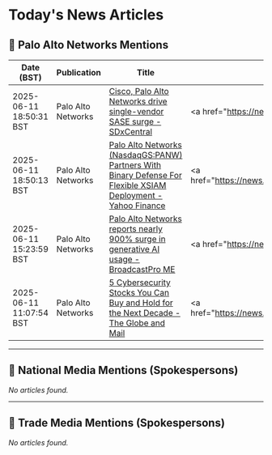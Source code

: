 # Today's News Articles

## 📌 Palo Alto Networks Mentions

| Date (BST) | Publication | Title | Summary |
|------------|-------------|-------|---------|
| 2025-06-11 18:50:31 BST | Palo Alto Networks | [Cisco, Palo Alto Networks drive single-vendor SASE surge - SDxCentral](https://news.google.com/rss/articles/CBMikgFBVV95cUxPVEFZRkFjdEtDTHY2V09sczNuaDYxWTlOZkN0U3kwTmdtdHdGV21ySTk4cW5MYVhza0dSYWpibU1nV05fcF9FbGtHQ1dNYmhUc3F2M3VkLWZLc3lzRnZKd0lHVlhWeEgyd25iNlpGZzJ4bFhUd0I2ZWw4SmpaTGZ1LUl5UTdKTDh1a214bGJ0ODBCUQ?oc=5) | <a href="https://news.google.com/rss/articles/CBMikgFBVV95cUxPVEFZRkFjdEtDTHY2V09sczNuaDYxWTlOZkN0U3kwTmdtdHdGV21ySTk4cW5MYVhza0dSYWpibU1nV05fcF9FbGtHQ1dNYmhUc3F2M3VkLWZLc3lzRnZKd0lHVlhWeEgyd25iNlpGZz... |
| 2025-06-11 18:50:13 BST | Palo Alto Networks | [Palo Alto Networks (NasdaqGS:PANW) Partners With Binary Defense For Flexible XSIAM Deployment - Yahoo Finance](https://news.google.com/rss/articles/CBMihAFBVV95cUxPREE5SnkxRDc1SmlycnBCZnBrQlVlaXJCaVJxTGtSOENxd3VDcVVULTBPU3ZUQTd1RTJ4N1B6eWo3d1Z4Z2hxR01MUDh6eUJ2SXRYQnBoWmdTdzBsMjNHTjlCd1dLQzUzaGVLWGZXZmxzNUllSml3WHpydzBHZWNMYXZ5NFU?oc=5) | <a href="https://news.google.com/rss/articles/CBMihAFBVV95cUxPREE5SnkxRDc1SmlycnBCZnBrQlVlaXJCaVJxTGtSOENxd3VDcVVULTBPU3ZUQTd1RTJ4N1B6eWo3d1Z4Z2hxR01MUDh6eUJ2SXRYQnBoWmdTdzBsMjNHTjlCd1dLQzUzaGVLWGZXZm... |
| 2025-06-11 15:23:59 BST | Palo Alto Networks | [Palo Alto Networks reports nearly 900% surge in generative AI usage - BroadcastPro ME](https://news.google.com/rss/articles/CBMipgFBVV95cUxQazZ6V1EybFV5NDg0dnQ4UF9OeG1OV3dzSmpzMEtnSTUzdlY1ZnJtNlBrdVQ5V24wNjVwcGFLQl9IUkN6MGlBanlOelV0VHFnc05GemtnYUZodXY1V2I5dkxwM2lXTmUydF9mQ0lCeFJBdk5LZFZsaVNieWtYZFN6bmtJQnVYdE0zeTQ3N0NydjB6dllJMEE1RDZkZzR1UXRzSmQxSVVR?oc=5) | <a href="https://news.google.com/rss/articles/CBMipgFBVV95cUxQazZ6V1EybFV5NDg0dnQ4UF9OeG1OV3dzSmpzMEtnSTUzdlY1ZnJtNlBrdVQ5V24wNjVwcGFLQl9IUkN6MGlBanlOelV0VHFnc05GemtnYUZodXY1V2I5dkxwM2lXTmUydF9mQ0lCeF... |
| 2025-06-11 11:07:54 BST | Palo Alto Networks | [5 Cybersecurity Stocks You Can Buy and Hold for the Next Decade - The Globe and Mail](https://news.google.com/rss/articles/CBMi5AFBVV95cUxQNzU3Qkg4QjVQbGVuUjZuLXpMVHFpUXZuZWw1UE1xejRJVU5XV3BmQlpyWXNXRGRzaHJKeHdXaEtDbE1ZeWhiYkdvREFRUXV0SFRjSl9kWnZZamtYT0NOajhCQ1Fqdkp6Ykx4SGNhRnZoU0VPZUpLM2JvdkpYeEwzSC1nYkdleDVFMmJJRm9WSUd2WElpaldJZzFhUkxyeW5heWVWcHI3TGdhWjhHNllUaG1WM2hUcDVRRzRQZFlNZXp3azhmREprbGRuajZVWll2VmxSRUV4dEFzVFJYSlNxMW56d3o?oc=5) | <a href="https://news.google.com/rss/articles/CBMi5AFBVV95cUxQNzU3Qkg4QjVQbGVuUjZuLXpMVHFpUXZuZWw1UE1xejRJVU5XV3BmQlpyWXNXRGRzaHJKeHdXaEtDbE1ZeWhiYkdvREFRUXV0SFRjSl9kWnZZamtYT0NOajhCQ1Fqdkp6Ykx4SGNhRn... |

---
## 📰 National Media Mentions (Spokespersons)

_No articles found._

---
## 📘 Trade Media Mentions (Spokespersons)

_No articles found._
